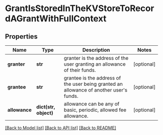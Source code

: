 # GrantIsStoredInTheKVStoreToRecordAGrantWithFullContext

## Properties
Name | Type | Description | Notes
------------ | ------------- | ------------- | -------------
**granter** | **str** | granter is the address of the user granting an allowance of their funds. | [optional] 
**grantee** | **str** | grantee is the address of the user being granted an allowance of another user&#x27;s funds. | [optional] 
**allowance** | **dict(str, object)** | allowance can be any of basic, periodic, allowed fee allowance. | [optional] 

[[Back to Model list]](../README.md#documentation-for-models) [[Back to API list]](../README.md#documentation-for-api-endpoints) [[Back to README]](../README.md)

